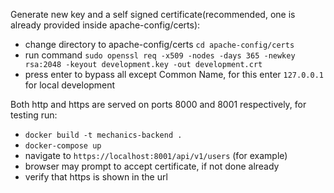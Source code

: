 Generate new key and a self signed certificate(recommended, one is already provided inside apache-config/certs):
 - change directory to apache-config/certs `cd apache-config/certs`
 - run command `sudo openssl req -x509 -nodes -days 365 -newkey rsa:2048 -keyout development.key -out development.crt`
 - press enter to bypass all except Common Name, for this enter `127.0.0.1` for local development

Both http and https are served on ports 8000 and 8001 respectively, for testing run:
 - `docker build -t mechanics-backend .`
 - `docker-compose up`
 - navigate to `https://localhost:8001/api/v1/users` (for example)
 - browser may prompt to accept certificate, if not done already
 - verify that https is shown in the url